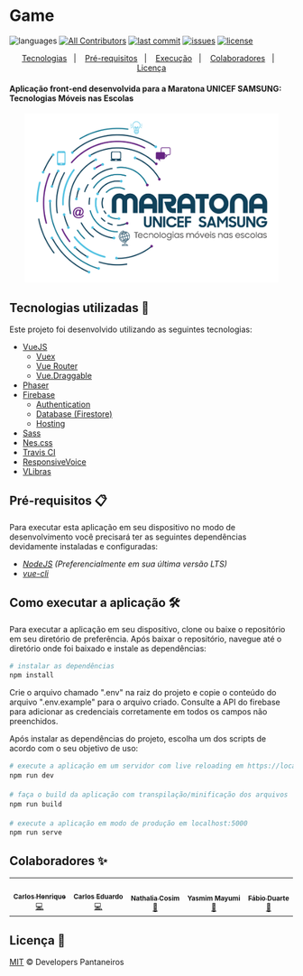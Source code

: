 # Game

![languages](https://img.shields.io/github/languages/count/developers-pantaneiros/game?color=%2304D361)
[![All Contributors](https://img.shields.io/badge/all_contributors-5-orange.svg?style=flat)](#colaboradores-)
[![last commit](https://img.shields.io/github/last-commit/developers-pantaneiros/game/master)](https://github.com/developers-pantaneiros/game/commits/master)
[![issues](https://img.shields.io/github/issues/developers-pantaneiros/game)](https://github.com/developers-pantaneiros/game/issues)
[![license](https://img.shields.io/github/license/developers-pantaneiros/game)](/LICENSE)

<p align="center">
  <a href="#tecnologiasutilizadas-floppy_disk">Tecnologias</a>&nbsp;&nbsp;&nbsp;|&nbsp;&nbsp;&nbsp;
  <a href="#pré-requisitos-">Pré-requisitos</a>&nbsp;&nbsp;&nbsp;|&nbsp;&nbsp;&nbsp;
  <a href="#como-executar-a-aplicação-">Execução</a>&nbsp;&nbsp;&nbsp;|&nbsp;&nbsp;&nbsp;
  <a href="#colaboradores-">Colaboradores</a>&nbsp;&nbsp;&nbsp;|&nbsp;&nbsp;&nbsp;
  <a href="#licença-page_facing_up">Licença</a>
</p>

#### Aplicação front-end desenvolvida para a Maratona UNICEF SAMSUNG: Tecnologias Móveis nas Escolas
<p align="center">
    <img width="450" height="300" src="/public/logo_maratona.png">
</p>

## Tecnologias utilizadas :floppy_disk:

Este projeto foi desenvolvido utilizando as seguintes tecnologias:
* [VueJS](https://vuejs.org/)
	* [Vuex](https://vuex.vuejs.org/guide/)
	* [Vue Router](https://router.vuejs.org/)
	* [Vue.Draggable](https://github.com/SortableJS/Vue.Draggable)
* [Phaser](https://phaser.io/)
* [Firebase](https://firebase.google.com/)
	* [Authentication](https://firebase.google.com/products/auth)
	* [Database (Firestore)](https://firebase.google.com/products/firestore)
	* [Hosting](https://firebase.google.com/products/hosting)
* [Sass](https://sass-lang.com/)
* [Nes.css](https://nostalgic-css.github.io/NES.css/)
* [Travis CI](https://travis-ci.org/)
* [ResponsiveVoice](https://responsivevoice.org/)
* [VLibras](https://vlibras.gov.br/)

## Pré-requisitos 📋

Para executar esta aplicação em seu dispositivo no modo de desenvolvimento você precisará ter as seguintes dependências devidamente instaladas e configuradas:
* *<a href="https://nodejs.org/en/" target="_blank">NodeJS</a> (Preferencialmente em sua última versão LTS)*
* *<a href="https://github.com/vuejs/vue-cli" target="_blank">vue-cli</a>*

## Como executar a aplicação 🛠️

Para executar a aplicação em seu dispositivo, clone ou baixe o repositório em seu diretório de preferência. Após baixar o repositório, navegue até o diretório onde foi baixado e instale as dependências:

``` bash
# instalar as dependências
npm install
```

Crie o arquivo chamado ".env" na raiz do projeto e copie o conteúdo do arquivo ".env.example" para o arquivo criado. Consulte a API do firebase para adicionar as credenciais corretamente em todos os campos não preenchidos.

Após instalar as dependências do projeto, escolha um dos scripts de acordo com o seu objetivo de uso:

``` bash
# execute a aplicação em um servidor com live reloading em https://localhost:8080/
npm run dev

# faça o build da aplicação com transpilação/minificação dos arquivos
npm run build

# execute a aplicação em modo de produção em localhost:5000
npm run serve
```
## Colaboradores ✨

<table>
  <tr>
    <td align="center"><a href="https://www.linkedin.com/in/carlos-henrique-costa-silva/"><img src="https://avatars3.githubusercontent.com/u/25915025?v=4" width="100px;" alt=""/><br /><sub><b>Carlos Henrique</b></sub></a><br /><a href="#code-carlosh" title="Code">💻</a></td>
    <td align="center"><a href="https://www.linkedin.com/in/carlos-eduardo-dias-giacomini-587918177/"><img src="https://avatars0.githubusercontent.com/u/31314944?v=4" width="100px;" alt=""/><br /><sub><b>Carlos Eduardo</b></sub></a><br /><a href="#code-carlose" title="Code">💻</a></td>
    <td align="center"><a href="https://www.linkedin.com/in/nathalia-cosim/"><img src="https://avatars2.githubusercontent.com/u/26313761?v=4" width="100px;" alt=""/><br /><sub><b>Nathalia Cosim</b></sub></a><br /><a href="#design-nathalia" title="Design">🎨</a></td>
    <td align="center"><a><img src="https://avatars1.githubusercontent.com/u/54413245?v=4" width="100px;" alt=""/><br /><sub><b>Yasmim Mayumi</b></sub></a><br /><a href="#education-yasmim" title="Education">📖</a></td>
    <td align="center"><a href="https://www.linkedin.com/in/fábio-duarte-de-oliveira-b88b2033/"><img src="https://avatars1.githubusercontent.com/u/4038636?v=4" width="100px;" alt=""/><br /><sub><b>Fábio Duarte</b></sub></a><br /><a href="#coordinator-fabio" title="Coordinator">📢</a></td>
  </tr>
</table>

## Licença :page_facing_up:

[MIT](/LICENSE) &copy; Developers Pantaneiros

